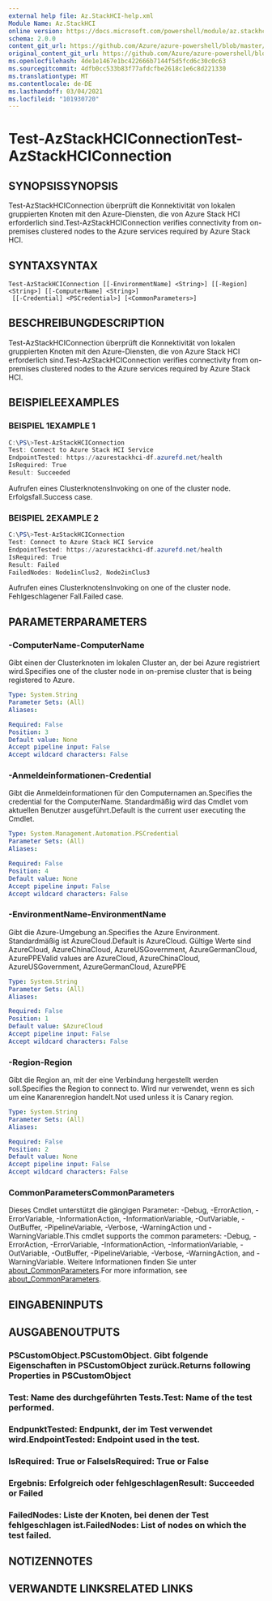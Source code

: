 ```yaml
---
external help file: Az.StackHCI-help.xml
Module Name: Az.StackHCI
online version: https://docs.microsoft.com/powershell/module/az.stackhci/test-azstackhciconnection
schema: 2.0.0
content_git_url: https://github.com/Azure/azure-powershell/blob/master/src/StackHCI/help/Test-AzStackHCIConnection.md
original_content_git_url: https://github.com/Azure/azure-powershell/blob/master/src/StackHCI/help/Test-AzStackHCIConnection.md
ms.openlocfilehash: 4de1e1467e1bc422666b7144f5d5fcd6c30c0c63
ms.sourcegitcommit: 4dfb0cc533b83f77afdcfbe2618c1e6c8d221330
ms.translationtype: MT
ms.contentlocale: de-DE
ms.lasthandoff: 03/04/2021
ms.locfileid: "101930720"
---
```

# <span data-ttu-id="0c621-101">Test-AzStackHCIConnection</span><span class="sxs-lookup"><span data-stu-id="0c621-101">Test-AzStackHCIConnection</span></span>

## <span data-ttu-id="0c621-102">SYNOPSIS</span><span class="sxs-lookup"><span data-stu-id="0c621-102">SYNOPSIS</span></span>
<span data-ttu-id="0c621-103">Test-AzStackHCIConnection überprüft die Konnektivität von lokalen gruppierten Knoten mit den Azure-Diensten, die von Azure Stack HCI erforderlich sind.</span><span class="sxs-lookup"><span data-stu-id="0c621-103">Test-AzStackHCIConnection verifies connectivity from on-premises clustered nodes to the Azure services required by Azure Stack HCI.</span></span>

## <span data-ttu-id="0c621-104">SYNTAX</span><span class="sxs-lookup"><span data-stu-id="0c621-104">SYNTAX</span></span>

```
Test-AzStackHCIConnection [[-EnvironmentName] <String>] [[-Region] <String>] [[-ComputerName] <String>]
 [[-Credential] <PSCredential>] [<CommonParameters>]
```

## <span data-ttu-id="0c621-105">BESCHREIBUNG</span><span class="sxs-lookup"><span data-stu-id="0c621-105">DESCRIPTION</span></span>
<span data-ttu-id="0c621-106">Test-AzStackHCIConnection überprüft die Konnektivität von lokalen gruppierten Knoten mit den Azure-Diensten, die von Azure Stack HCI erforderlich sind.</span><span class="sxs-lookup"><span data-stu-id="0c621-106">Test-AzStackHCIConnection verifies connectivity from on-premises clustered nodes to the Azure services required by Azure Stack HCI.</span></span>

## <span data-ttu-id="0c621-107">BEISPIELE</span><span class="sxs-lookup"><span data-stu-id="0c621-107">EXAMPLES</span></span>

### <span data-ttu-id="0c621-108">BEISPIEL 1</span><span class="sxs-lookup"><span data-stu-id="0c621-108">EXAMPLE 1</span></span>
```powershell
C:\PS\>Test-AzStackHCIConnection
Test: Connect to Azure Stack HCI Service
EndpointTested: https://azurestackhci-df.azurefd.net/health
IsRequired: True
Result: Succeeded
```
<span data-ttu-id="0c621-109">Aufrufen eines Clusterknotens</span><span class="sxs-lookup"><span data-stu-id="0c621-109">Invoking on one of the cluster node.</span></span> <span data-ttu-id="0c621-110">Erfolgsfall.</span><span class="sxs-lookup"><span data-stu-id="0c621-110">Success case.</span></span>

### <span data-ttu-id="0c621-111">BEISPIEL 2</span><span class="sxs-lookup"><span data-stu-id="0c621-111">EXAMPLE 2</span></span>
```powershell
C:\PS\>Test-AzStackHCIConnection
Test: Connect to Azure Stack HCI Service
EndpointTested: https://azurestackhci-df.azurefd.net/health
IsRequired: True
Result: Failed
FailedNodes: Node1inClus2, Node2inClus3
```
<span data-ttu-id="0c621-112">Aufrufen eines Clusterknotens</span><span class="sxs-lookup"><span data-stu-id="0c621-112">Invoking on one of the cluster node.</span></span> <span data-ttu-id="0c621-113">Fehlgeschlagener Fall.</span><span class="sxs-lookup"><span data-stu-id="0c621-113">Failed case.</span></span>

## <span data-ttu-id="0c621-114">PARAMETER</span><span class="sxs-lookup"><span data-stu-id="0c621-114">PARAMETERS</span></span>

### <span data-ttu-id="0c621-115">-ComputerName</span><span class="sxs-lookup"><span data-stu-id="0c621-115">-ComputerName</span></span>
<span data-ttu-id="0c621-116">Gibt einen der Clusterknoten im lokalen Cluster an, der bei Azure registriert wird.</span><span class="sxs-lookup"><span data-stu-id="0c621-116">Specifies one of the cluster node in on-premise cluster that is being registered to Azure.</span></span>

```yaml
Type: System.String
Parameter Sets: (All)
Aliases:

Required: False
Position: 3
Default value: None
Accept pipeline input: False
Accept wildcard characters: False
```

### <span data-ttu-id="0c621-117">-Anmeldeinformationen</span><span class="sxs-lookup"><span data-stu-id="0c621-117">-Credential</span></span>
<span data-ttu-id="0c621-118">Gibt die Anmeldeinformationen für den Computernamen an.</span><span class="sxs-lookup"><span data-stu-id="0c621-118">Specifies the credential for the ComputerName.</span></span>
<span data-ttu-id="0c621-119">Standardmäßig wird das Cmdlet vom aktuellen Benutzer ausgeführt.</span><span class="sxs-lookup"><span data-stu-id="0c621-119">Default is the current user executing the Cmdlet.</span></span>

```yaml
Type: System.Management.Automation.PSCredential
Parameter Sets: (All)
Aliases:

Required: False
Position: 4
Default value: None
Accept pipeline input: False
Accept wildcard characters: False
```

### <span data-ttu-id="0c621-120">-EnvironmentName</span><span class="sxs-lookup"><span data-stu-id="0c621-120">-EnvironmentName</span></span>
<span data-ttu-id="0c621-121">Gibt die Azure-Umgebung an.</span><span class="sxs-lookup"><span data-stu-id="0c621-121">Specifies the Azure Environment.</span></span>
<span data-ttu-id="0c621-122">Standardmäßig ist AzureCloud.</span><span class="sxs-lookup"><span data-stu-id="0c621-122">Default is AzureCloud.</span></span>
<span data-ttu-id="0c621-123">Gültige Werte sind AzureCloud, AzureChinaCloud, AzureUSGovernment, AzureGermanCloud, AzurePPE</span><span class="sxs-lookup"><span data-stu-id="0c621-123">Valid values are AzureCloud, AzureChinaCloud, AzureUSGovernment, AzureGermanCloud, AzurePPE</span></span>

```yaml
Type: System.String
Parameter Sets: (All)
Aliases:

Required: False
Position: 1
Default value: $AzureCloud
Accept pipeline input: False
Accept wildcard characters: False
```

### <span data-ttu-id="0c621-124">-Region</span><span class="sxs-lookup"><span data-stu-id="0c621-124">-Region</span></span>
<span data-ttu-id="0c621-125">Gibt die Region an, mit der eine Verbindung hergestellt werden soll.</span><span class="sxs-lookup"><span data-stu-id="0c621-125">Specifies the Region to connect to.</span></span>
<span data-ttu-id="0c621-126">Wird nur verwendet, wenn es sich um eine Kanarenregion handelt.</span><span class="sxs-lookup"><span data-stu-id="0c621-126">Not used unless it is Canary region.</span></span>

```yaml
Type: System.String
Parameter Sets: (All)
Aliases:

Required: False
Position: 2
Default value: None
Accept pipeline input: False
Accept wildcard characters: False
```

### <span data-ttu-id="0c621-127">CommonParameters</span><span class="sxs-lookup"><span data-stu-id="0c621-127">CommonParameters</span></span>
<span data-ttu-id="0c621-128">Dieses Cmdlet unterstützt die gängigen Parameter: -Debug, -ErrorAction, -ErrorVariable, -InformationAction, -InformationVariable, -OutVariable, -OutBuffer, -PipelineVariable, -Verbose, -WarningAction und -WarningVariable.</span><span class="sxs-lookup"><span data-stu-id="0c621-128">This cmdlet supports the common parameters: -Debug, -ErrorAction, -ErrorVariable, -InformationAction, -InformationVariable, -OutVariable, -OutBuffer, -PipelineVariable, -Verbose, -WarningAction, and -WarningVariable.</span></span> <span data-ttu-id="0c621-129">Weitere Informationen finden Sie unter [about_CommonParameters](http://go.microsoft.com/fwlink/?LinkID=113216).</span><span class="sxs-lookup"><span data-stu-id="0c621-129">For more information, see [about_CommonParameters](http://go.microsoft.com/fwlink/?LinkID=113216).</span></span>

## <span data-ttu-id="0c621-130">EINGABEN</span><span class="sxs-lookup"><span data-stu-id="0c621-130">INPUTS</span></span>

## <span data-ttu-id="0c621-131">AUSGABEN</span><span class="sxs-lookup"><span data-stu-id="0c621-131">OUTPUTS</span></span>

### <span data-ttu-id="0c621-132">PSCustomObject.</span><span class="sxs-lookup"><span data-stu-id="0c621-132">PSCustomObject.</span></span> <span data-ttu-id="0c621-133">Gibt folgende Eigenschaften in PSCustomObject zurück.</span><span class="sxs-lookup"><span data-stu-id="0c621-133">Returns following Properties in PSCustomObject</span></span>
### <span data-ttu-id="0c621-134">Test: Name des durchgeführten Tests.</span><span class="sxs-lookup"><span data-stu-id="0c621-134">Test: Name of the test performed.</span></span>
### <span data-ttu-id="0c621-135">EndpunktTested: Endpunkt, der im Test verwendet wird.</span><span class="sxs-lookup"><span data-stu-id="0c621-135">EndpointTested: Endpoint used in the test.</span></span>
### <span data-ttu-id="0c621-136">IsRequired: True or False</span><span class="sxs-lookup"><span data-stu-id="0c621-136">IsRequired: True or False</span></span>
### <span data-ttu-id="0c621-137">Ergebnis: Erfolgreich oder fehlgeschlagen</span><span class="sxs-lookup"><span data-stu-id="0c621-137">Result: Succeeded or Failed</span></span>
### <span data-ttu-id="0c621-138">FailedNodes: Liste der Knoten, bei denen der Test fehlgeschlagen ist.</span><span class="sxs-lookup"><span data-stu-id="0c621-138">FailedNodes: List of nodes on which the test failed.</span></span>
## <span data-ttu-id="0c621-139">NOTIZEN</span><span class="sxs-lookup"><span data-stu-id="0c621-139">NOTES</span></span>

## <span data-ttu-id="0c621-140">VERWANDTE LINKS</span><span class="sxs-lookup"><span data-stu-id="0c621-140">RELATED LINKS</span></span>
